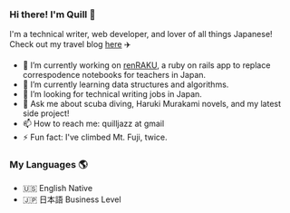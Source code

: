 ### Hi there! I'm Quill 👋

   I'm a technical writer, web developer, and lover of all things Japanese! 
   Check out my travel blog [here](https://yamanashiamerican.wordpress.com/) :airplane:


- 🔭 I’m currently working on [renRAKU](https://www.renrakuchou.com), a ruby on rails app to replace correspodence notebooks for teachers in Japan.
- 🌱 I’m currently learning data structures and algorithms.
- 🤔 I’m looking for technical writing jobs in Japan.
- 💬 Ask me about scuba diving, Haruki Murakami novels, and my latest side project!
- 📫 How to reach me: quilljazz at gmail
- ⚡ Fun fact: I've climbed Mt. Fuji, twice.

### My Languages :earth_americas:

- :us: English Native
- :jp: 日本語 Business Level

